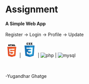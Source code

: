 # Assignment

<b>A Simple Web App</b> <br><br> 
Register -> Login -> Profile -> Update <br><br>
<img src="https://raw.githubusercontent.com/devicons/devicon/master/icons/html5/html5-original-wordmark.svg" alt="html5" width="40"> | <img src="https://raw.githubusercontent.com/devicons/devicon/master/icons/css3/css3-original-wordmark.svg" alt="css3" width="45" height="45"/> | <img src="https://www.vectorlogo.zone/logos/php/php-ar21.svg" alt="php" width="60" height="40">  | <img src="https://www.vectorlogo.zone/logos/mysql/mysql-ar21.svg" alt="mysql" width="50" height ="35">

<br> <br>
-Yugandhar Ghatge
